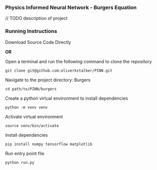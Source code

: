 ### Physics Informed Neural Network - Burgers Equation
// TODO description of project

### Running Instructions

Download Source Code Directly

__OR__

Open a terminal and run the following command to clone the repository

```git clone git@github.com:oliverkstalker/PINN.git```

Navigate to the project directory: Burgers

`cd path/to/PINN/burgers`

Create a python virtual environment to install dependencies

`python -m venv venv`

Activate virtual environment

`source venv/bin/activate`

Install dependencies

`pip install numpy tensorflow matplotlib`

Run entry point file

`python run.py`


